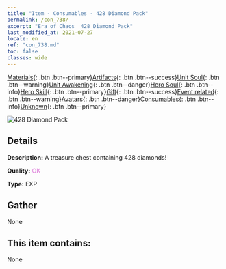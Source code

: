 ```yaml
---
title: "Item - Consumables - 428 Diamond Pack"
permalink: /con_738/
excerpt: "Era of Chaos  428 Diamond Pack"
last_modified_at: 2021-07-27
locale: en
ref: "con_738.md"
toc: false
classes: wide
---
```

 [Materials](/Items/){: .btn .btn--primary}[Artifacts](/Items/Artifacts/){: .btn .btn--success}[Unit Soul](/Items/UnitSoul/){: .btn .btn--warning}[Unit Awakening](/Items/UnitAwakening/){: .btn .btn--danger}[Hero Soul](/Items/HeroSoul/){: .btn .btn--info}[Hero Skill](/Items/HeroSkill/){: .btn .btn--primary}[Gift](/Items/Gift/){: .btn .btn--success}[Event related](/Items/Events/){: .btn .btn--warning}[Avatars](/Items/Avatars/){: .btn .btn--danger}[Consumables](/Items/Consumables/){: .btn .btn--info}[Unknown](/Items/Unknown/){: .btn .btn--primary}

 ![428 Diamond Pack](/images/t/i_tool_30274.png)

## Details
 **Description:** A treasure chest containing 428 diamonds!

 **Quality:** <span style="color: #DA70D6">OK</span>

 **Type:** EXP

## Gather

  None

## This item contains:

  None

